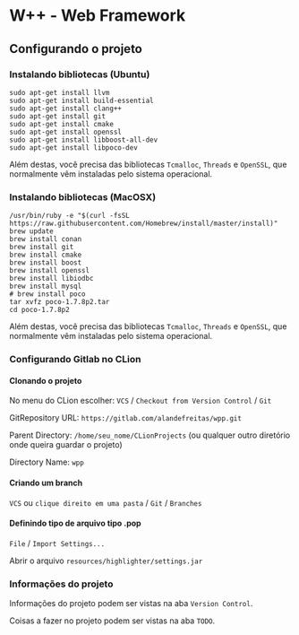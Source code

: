 # W++ - Web Framework

## Configurando o projeto

### Instalando bibliotecas (Ubuntu)

```
sudo apt-get install llvm
sudo apt-get install build-essential
sudo apt-get install clang++
sudo apt-get install git
sudo apt-get install cmake
sudo apt-get install openssl
sudo apt-get install libboost-all-dev
sudo apt-get install libpoco-dev
```

Além destas, você precisa das bibliotecas `Tcmalloc`, `Threads` e `OpenSSL`, que normalmente vêm instaladas pelo sistema operacional.


### Instalando bibliotecas (MacOSX)

```
/usr/bin/ruby -e "$(curl -fsSL https://raw.githubusercontent.com/Homebrew/install/master/install)"
brew update
brew install conan
brew install git
brew install cmake
brew install boost
brew install openssl
brew install libiodbc
brew install mysql
# brew install poco
tar xvfz poco-1.7.8p2.tar
cd poco-1.7.8p2

```

Além destas, você precisa das bibliotecas `Tcmalloc`, `Threads` e `OpenSSL`, que normalmente vêm instaladas pelo sistema operacional.


### Configurando Gitlab no CLion


#### Clonando o projeto

No menu do CLion escolher: `VCS` / `Checkout from Version Control` / `Git`

GitRepository URL: `https://gitlab.com/alandefreitas/wpp.git`

Parent Directory: `/home/seu_nome/CLionProjects` (ou qualquer outro diretório onde queira guardar o projeto)

Directory Name: `wpp`

#### Criando um branch

`VCS` ou `clique direito em uma pasta` / `Git` / `Branches`

#### Definindo tipo de arquivo tipo .pop

`File` / `Import Settings...`

Abrir o arquivo `resources/highlighter/settings.jar`

### Informações do projeto

 Informações do projeto podem ser vistas na aba `Version Control`.

 Coisas a fazer no projeto podem ser vistas na aba `TODO`.